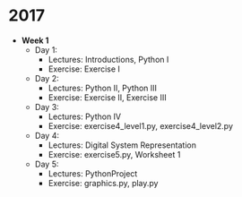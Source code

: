 # 2017

- **Week 1**
   - Day 1:
     - Lectures: Introductions, Python I
     - Exercise: Exercise I 
   - Day 2:
     - Lectures: Python II, Python III
     - Exercise: Exercise II, Exercise III 
   - Day 3:
     - Lectures: Python IV
     - Exercise: exercise4_level1.py, exercise4_level2.py
   - Day 4:
     - Lectures: Digital System Representation
     - Exercise: exercise5.py, Worksheet 1
   - Day 5:
     - Lectures: PythonProject
     - Exercise: graphics.py, play.py     
